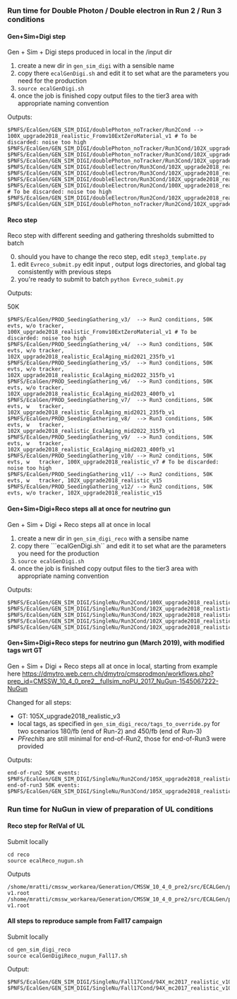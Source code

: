 ### Run time for Double Photon / Double electron in Run 2 / Run 3 conditions

#### Gen+Sim+Digi step
Gen + Sim + Digi steps produced in local in the /input dir

1) create a new dir in ```gen_sim_digi``` with a sensible name
2) copy there ```ecalGenDigi.sh``` and edit it to set what are the parameters you need for the production
3) ```source ecalGenDigi.sh```
4) once the job is finished copy output files to the tier3 area with appropriate naming convention

Outputs:
```
$PNFS/EcalGen/GEN_SIM_DIGI/doublePhoton_noTracker/Run2Cond --> 100X_upgrade2018_realistic_Fromv10ExtZeroMaterial_v1 # To be discarded: noise too high
$PNFS/EcalGen/GEN_SIM_DIGI/doublePhoton_noTracker/Run3Cond/102X_upgrade2018_realistic_EcalAging_mid2021_235fb_v1
$PNFS/EcalGen/GEN_SIM_DIGI/doublePhoton_noTracker/Run3Cond/102X_upgrade2018_realistic_EcalAging_mid2022_315fb_v1 
$PNFS/EcalGen/GEN_SIM_DIGI/doublePhoton_noTracker/Run3Cond/102X_upgrade2018_realistic_EcalAging_mid2023_400fb_v1
$PNFS/EcalGen/GEN_SIM_DIGI/doubleElectron/Run3Cond/102X_upgrade2018_realistic_EcalAging_mid2021_235fb_v1 
$PNFS/EcalGen/GEN_SIM_DIGI/doubleElectron/Run3Cond/102X_upgrade2018_realistic_EcalAging_mid2022_315fb_v1
$PNFS/EcalGen/GEN_SIM_DIGI/doubleElectron/Run3Cond/102X_upgrade2018_realistic_EcalAging_mid2023_400fb_v1
$PNFS/EcalGen/GEN_SIM_DIGI/doubleElectron/Run2Cond/100X_upgrade2018_realistic_v7 # To be discarded: noise too high
$PNFS/EcalGen/GEN_SIM_DIGI/doubleElectron/Run2Cond/102X_upgrade2018_realistic_v15
$PNFS/EcalGen/GEN_SIM_DIGI/doublePhoton_noTracker/Run2Cond/102X_upgrade2018_realistic_v15
```
#### Reco step
Reco step with different seeding and gathering thresholds submitted to batch

0) should you have to change the reco step, edit ```step3_template.py```
1) edit ```Evreco_submit.py``` edit input , output logs directories, and global tag consistently with previous steps
2) you're ready to submit to batch ```python Evreco_submit.py```

Outputs:

50K
```
$PNFS/EcalGen/PROD_SeedingGathering_v3/  --> Run2 conditions, 50K evts, w/o tracker, 100X_upgrade2018_realistic_Fromv10ExtZeroMaterial_v1 # To be discarded: noise too high
$PNFS/EcalGen/PROD_SeedingGathering_v4/  --> Run3 conditions, 50K evts, w/o tracker, 102X_upgrade2018_realistic_EcalAging_mid2021_235fb_v1
$PNFS/EcalGen/PROD_SeedingGathering_v5/  --> Run3 conditions, 50K evts, w/o tracker, 102X_upgrade2018_realistic_EcalAging_mid2022_315fb_v1
$PNFS/EcalGen/PROD_SeedingGathering_v6/  --> Run3 conditions, 50K evts, w/o tracker, 102X_upgrade2018_realistic_EcalAging_mid2023_400fb_v1
$PNFS/EcalGen/PROD_SeedingGathering_v7/  --> Run3 conditions, 50K evts, w   tracker, 102X_upgrade2018_realistic_EcalAging_mid2021_235fb_v1
$PNFS/EcalGen/PROD_SeedingGathering_v8/  --> Run3 conditions, 50K evts, w   tracker, 102X_upgrade2018_realistic_EcalAging_mid2022_315fb_v1
$PNFS/EcalGen/PROD_SeedingGathering_v9/  --> Run3 conditions, 50K evts, w   tracker, 102X_upgrade2018_realistic_EcalAging_mid2023_400fb_v1
$PNFS/EcalGen/PROD_SeedingGathering_v10/ --> Run2 conditions, 50K evts, w   tracker, 100X_upgrade2018_realistic_v7 # To be discarded: noise too high
$PNFS/EcalGen/PROD_SeedingGathering_v11/ --> Run2 conditions, 50K evts, w   tracker, 102X_upgrade2018_realistic_v15
$PNFS/EcalGen/PROD_SeedingGathering_v12/ --> Run2 conditions, 50K evts, w/o tracker, 102X_upgrade2018_realistic_v15
```

#### Gen+Sim+Digi+Reco steps all at once for neutrino gun
Gen + Sim + Digi + Reco steps all at once in local

1) create a new dir in ```gen_sim_digi_reco``` with a sensibe name
2) copy there ```ecalGenDigi.sh`` and edit it to set what are the parameters you need for the production
3) ```source ecalGenDigi.sh```
4) once the job is finished copy output files to the tier3 area with appropriate naming convention

Outputs:
```
$PNFS/EcalGen/GEN_SIM_DIGI/SingleNu/Run2Cond/100X_upgrade2018_realistic_v7/SingleNuE10_GEN_SIM_DIGI_RECO.root
$PNFS/EcalGen/GEN_SIM_DIGI/SingleNu/Run3Cond/102X_upgrade2018_realistic_EcalAging_mid2021_235fb_v1/SingleNuE10_GEN_SIM_DIGI_RECO.root
$PNFS/EcalGen/GEN_SIM_DIGI/SingleNu/Run3Cond/102X_upgrade2018_realistic_EcalAging_mid2022_315fb_v1/SingleNuE10_GEN_SIM_DIGI_RECO.root
$PNFS/EcalGen/GEN_SIM_DIGI/SingleNu/Run3Cond/102X_upgrade2018_realistic_EcalAging_mid2023_400fb_v1/SingleNuE10_GEN_SIM_DIGI_RECO.root
$PNFS/EcalGen/GEN_SIM_DIGI/SingleNu/Run2Cond/102X_upgrade2018_realistic_v15/SingleNuE10_GEN_SIM_DIGI_RECO.root
```

#### Gen+Sim+Digi+Reco steps for neutrino gun (March 2019), with modified tags wrt GT
Gen + Sim + Digi + Reco steps all at once in local, starting from example here https://dmytro.web.cern.ch/dmytro/cmsprodmon/workflows.php?prep_id=CMSSW_10_4_0_pre2__fullsim_noPU_2017_NuGun-1545067222-NuGun

Changed for all steps:
* GT: 105X_upgrade2018_realistic_v3
* local tags, as specified in ```gen_sim_digi_reco/tags_to_override.py``` for two scenarios 180/fb (end of Run-2) and 450/fb (end of Run-3)
* *PFrechits* are still minimal for end-of-Run2, those for end-of-Run3 were provided 

Outputs:
```
end-of-run2 50K events:    $PNFS/EcalGen/GEN_SIM_DIGI/SingleNu/Run2Cond/105X_upgrade2018_realistic_v3/SingleNuE10_GEN_SIM_DIGI_RECO_50K.root
end-of-run3 50K events:    $PNFS/EcalGen/GEN_SIM_DIGI/SingleNu/Run3Cond/105X_upgrade2018_realistic_v3/SingleNuE10_GEN_SIM_DIGI_RECO_50K.root
```
### Run time for NuGun in view of preparation of UL conditions 

#### Reco step for RelVal of UL
Submit locally 
```
cd reco
source ecalReco_nugun.sh
```
Outputs
```
/shome/mratti/cmssw_workarea/Generation/CMSSW_10_4_0_pre2/src/ECALGen/private_production/reco/nugun_reco_103X_AB/RelValNuGun_103X_mc2017_realistic_v2_AB_v01_HS-v1.root
/shome/mratti/cmssw_workarea/Generation/CMSSW_10_4_0_pre2/src/ECALGen/private_production/reco/nugun_reco_103X_AC/RelValNuGun_103X_mc2017_realistic_v2_AC_v01_HS-v1.root
```

#### All steps to reproduce sample from Fall17 campaign
Submit locally
```
cd gen_sim_digi_reco
source ecalGenDigiReco_nugun_Fall17.sh
```
Output:
```
$PNFS/EcalGen/GEN_SIM_DIGI/SingleNu/Fall17Cond/94X_mc2017_realistic_v10/SingleNuE10_GEN_SIM_DIGI_RECO.root
$PNFS/EcalGen/GEN_SIM_DIGI/SingleNu/Fall17Cond/94X_mc2017_realistic_v10/SingleNuE10_GEN_SIM_DIGI.root
```

